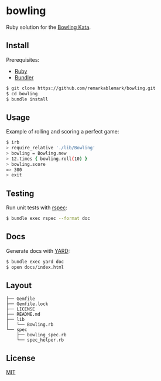 # bowling

Ruby solution for the [Bowling Kata](http://codingdojo.org/kata/Bowling/).

## Install

Prerequisites:
- [Ruby](https://www.ruby-lang.org)
- [Bundler](http://bundler.io)

```sh
$ git clone https://github.com/remarkablemark/bowling.git
$ cd bowling
$ bundle install
```

## Usage

Example of rolling and scoring a perfect game:

```sh
$ irb
> require_relative './lib/Bowling'
> bowling = Bowling.new
> 12.times { bowling.roll(10) }
> bowling.score
=> 300
> exit
```

## Testing

Run unit tests with [rspec](http://rspec.info):

```sh
$ bundle exec rspec --format doc
```

## Docs

Generate docs with [YARD](https://yardoc.org):

```sh
$ bundle exec yard doc
$ open docs/index.html
```

## Layout

```
├── Gemfile
├── Gemfile.lock
├── LICENSE
├── README.md
├── lib
│   └── Bowling.rb
└── spec
    ├── bowling_spec.rb
    └── spec_helper.rb
```

## License

[MIT](https://github.com/remarkablemark/bowling/blob/master/LICENSE)

